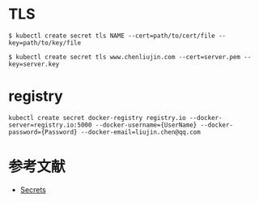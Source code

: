 # TLS
```
$ kubectl create secret tls NAME --cert=path/to/cert/file --key=path/to/key/file
```

```
$ kubectl create secret tls www.chenliujin.com --cert=server.pem --key=server.key
```

# registry 
```
kubectl create secret docker-registry registry.io --docker-server=registry.io:5000 --docker-username={UserName} --docker-password={Password} --docker-email=liujin.chen@qq.com
```

# 参考文献
- [Secrets](https://kubernetes.io/docs/concepts/configuration/secret/)
